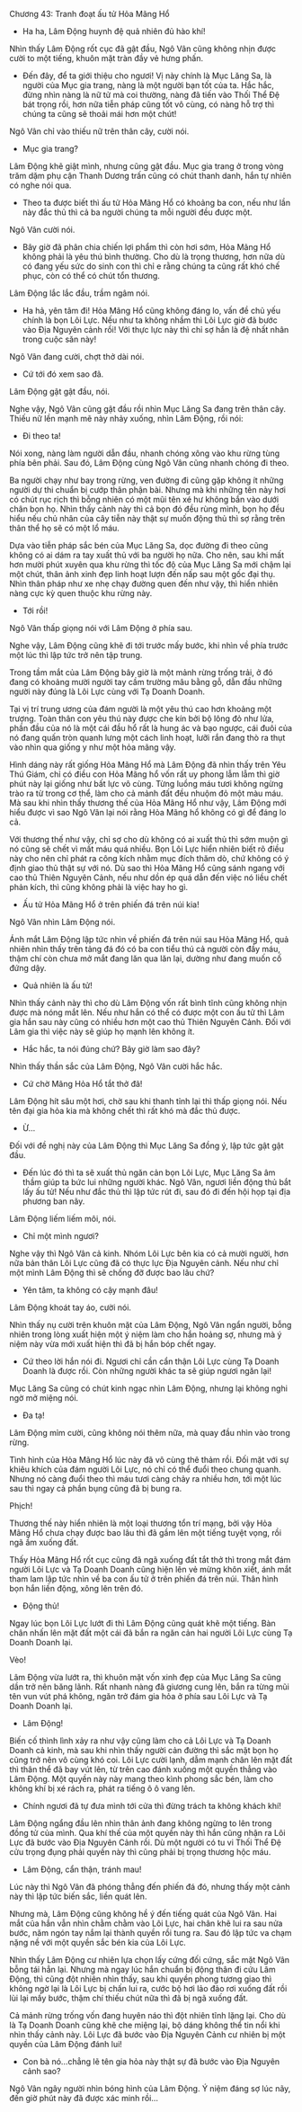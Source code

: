 




Chương 43: Tranh đoạt ấu tử Hỏa Mãng Hổ


- Ha ha, Lâm Động huynh đệ quả nhiên đủ hào khí!

Nhìn thấy Lâm Động rốt cục đã gật đầu, Ngô Vân cũng không nhịn được cười to một tiếng, khuôn mặt tràn đầy vẻ hưng phấn.

- Đến đây, để ta giới thiệu cho ngươi! Vị này chính là Mục Lăng Sa, là người của Mục gia trang, nàng là một người bạn tốt của ta. Hắc hắc, đừng nhìn nàng là nữ tử mà coi thường, nàng đã tiến vào Thối Thể Đệ bát trọng rồi, hơn nữa tiễn pháp cũng tốt vô cùng, có nàng hỗ trợ thì chúng ta cũng sẽ thoải mái hơn một chút!

Ngô Vân chỉ vào thiếu nữ trên thân cây, cười nói.

- Mục gia trang?

Lâm Động khẽ giật mình, nhưng cũng gật đầu. Mục gia trang ở trong vòng trăm dặm phụ cận Thanh Dương trấn cũng có chút thanh danh, hắn tự nhiên có nghe nói qua.

- Theo ta được biết thì ấu tử Hỏa Mãng Hổ có khoảng ba con, nếu như lần này đắc thủ thì cả ba người chúng ta mỗi người đều được một.

Ngô Vân cười nói.

- Bây giờ đã phân chia chiến lợi phẩm thì còn hơi sớm, Hỏa Mãng Hổ không phải là yêu thú bình thường. Cho dù là trọng thương, hơn nữa dù có đang yếu sức do sinh con thì chỉ e rằng chúng ta cũng rất khó chế phục, còn có thể có chút tổn thương.

Lâm Động lắc lắc đầu, trầm ngâm nói.

- Ha hả, yên tâm đi! Hỏa Mãng Hổ cũng không đáng lo, vấn đề chủ yếu chính là bọn Lôi Lực. Nếu như ta không nhầm thì Lôi Lực giờ đã bước vào Địa Nguyên cảnh rồi! Với thực lực này thì chỉ sợ hắn là đệ nhất nhân trong cuộc săn này!

Ngô Vân đang cười, chợt thở dài nói.

- Cứ tới đó xem sao đã.

Lâm Động gật gật đầu, nói.

Nghe vậy, Ngô Vân cũng gật đầu rồi nhìn Mục Lăng Sa đang trên thân cây. Thiếu nữ lền mạnh mẽ này nhảy xuống, nhìn Lâm Động, rồi nói:

- Đi theo ta!

Nói xong, nàng làm người dẫn đầu, nhanh chóng xông vào khu rừng tùng phía bên phải. Sau đó, Lâm Động cùng Ngô Vân cũng nhanh chóng đi theo.

Ba người chạy như bay trong rừng, ven đường đi cũng gặp không ít những người dự thi chuẩn bị cướp thân phận bài. Nhưng mà khi những tên này hơi có chút rục rịch thì bỗng nhiên có một mũi tên xé hư không bắn vào dưới chân bọn họ. Nhìn thấy cảnh này thì cả bọn đó đều rùng mình, bọn họ đều hiểu nếu chủ nhân của cây tiễn này thật sự muốn động thủ thì sợ rằng trên thân thể họ sẽ có một lổ máu.

Dựa vào tiễn pháp sắc bén của Mục Lăng Sa, dọc đường đi theo cũng không có ai dám ra tay xuất thủ với ba người họ nữa. Cho nên, sau khi mất hơn mười phút xuyên qua khu rừng thì tốc độ của Mục Lăng Sa mới chậm lại một chút, thân ảnh xinh đẹp linh hoạt lượn đến nấp sau một gốc đại thụ. Nhìn thân pháp như xe nhẹ chạy đường quen đến như vậy, thì hiển nhiên nàng cực kỳ quen thuộc khu rừng này.

- Tới rồi!

Ngô Vân thấp giọng nói với Lâm Động ở phía sau.

Nghe vậy, Lâm Động cũng khẽ đi tới trước mấy bước, khi nhìn về phía trước một lúc thì lập tức trở nên tập trung.

Trong tầm mắt của Lâm Động bây giờ là một mảnh rừng trống trải, ở đó đang có khoảng mười người tay cầm trường mâu bằng gỗ, dẫn đầu những người này đúng là Lôi Lực cùng với Tạ Doanh Doanh.

Tại vị trí trung ương của đám người là một yêu thú cao hơn khoảng một trượng. Toàn thân con yêu thú này được che kín bởi bộ lông đỏ như lửa, phần đầu của nó là một cái đầu hổ rất là hung ác và bạo ngược, cái đuôi của nó đang quấn tròn quanh lưng một cách linh hoạt, lưỡi rắn đang thò ra thụt vào nhìn qua giống y như một hỏa mãng vậy.

Hình dáng này rất giống Hỏa Mãng Hổ mà Lâm Động đã nhìn thấy trên Yêu Thú Giám, chỉ có điều con Hỏa Mãng hổ vốn rất uy phong lẫm lẫm thì giờ phút này lại giống như bất lực vô cùng. Từng luồng máu tươi không ngừng trào ra từ trong cơ thể, làm cho cả mảnh đất đều nhuộm đỏ một màu máu. Mà sau khi nhìn thấy thương thế của Hỏa Mãng Hổ như vậy, Lâm Động mới hiểu được vì sao Ngô Vân lại nói rằng Hỏa Mãng hổ không có gì để đáng lo cả.

Với thương thế như vậy, chỉ sợ cho dù không có ai xuất thủ thì sớm muộn gì nó cũng sẽ chết vì mất máu quá nhiều. Bọn Lôi Lực hiển nhiên biết rõ điều này cho nên chỉ phát ra công kích nhằm mục đích thăm dò, chứ không có ý định giao thủ thật sự với nó. Dù sao thì Hỏa Mãng Hổ cũng sánh ngang với cao thủ Thiên Nguyên Cảnh, nếu như dồn ép quá dẫn đến việc nó liều chết phản kích, thì cũng không phải là việc hay ho gì.

- Ấu tử Hỏa Mãng Hổ ở trên phiến đá trên núi kia!

Ngô Vân nhìn Lâm Động nói.

Ánh mắt Lâm Động lập tức nhìn về phiến đá trên núi sau Hỏa Mãng Hổ, quả nhiên nhìn thấy trên tảng đá đó có ba con tiểu thú cả người còn đầy máu, thậm chí còn chưa mở mắt đang lăn qua lăn lại, dường như đang muốn cố đứng dậy.

- Quả nhiên là ấu tử!

Nhìn thấy cảnh này thì cho dù Lâm Động vốn rất bình tĩnh cũng không nhịn được mà nóng mắt lên. Nếu như hắn có thể có được một con ấu tử thì Lâm gia hắn sau này cũng có nhiều hơn một cao thủ Thiên Nguyên Cảnh. Đối với Lâm gia thì việc này sẽ giúp họ mạnh lên không ít.

- Hắc hắc, ta nói đúng chứ? Bây giờ làm sao đây?

Nhìn thấy thần sắc của Lâm Động, Ngô Vân cười hắc hắc.

- Cứ chờ Mãng Hỏa Hổ tắt thở đã!

Lâm Động hít sâu một hơi, chờ sau khi thanh tỉnh lại thì thấp giọng nói. Nếu tên đại gia hỏa kia mà không chết thì rất khó mà đắc thủ được.

- Ừ...

Đối với đề nghị này của Lâm Động thì Mục Lăng Sa đồng ý, lập tức gật gật đầu.

- Đến lúc đó thì ta sẽ xuất thủ ngăn cản bọn Lôi Lực, Mục Lăng Sa âm thầm giúp ta bức lui những người khác. Ngô Vân, ngươi liền động thủ bắt lấy ấu tử! Nếu như đắc thủ thì lập tức rút đi, sau đó đi đến hội họp tại địa phương ban nãy.

Lâm Động liếm liếm môi, nói.

- Chỉ một mình ngươi?

Nghe vậy thì Ngô Vân cả kinh. Nhóm Lôi Lực bên kia có cả mười người, hơn nữa bản thân Lôi Lực cũng đã có thực lực Địa Nguyên cảnh. Nếu như chỉ một mình Lâm Động thì sẽ chống đỡ được bao lâu chứ?

- Yên tâm, ta không có cậy mạnh đâu!

Lâm Động khoát tay áo, cười nói.

Nhìn thấy nụ cười trên khuôn mặt của Lâm Động, Ngô Vân ngẩn người, bỗng nhiên trong lòng xuất hiện một ý niệm làm cho hắn hoảng sợ, nhưng mà ý niệm này vừa mới xuất hiện thì đã bị hắn bóp chết ngay.

- Cứ theo lời hắn nói đi. Ngươi chỉ cần cẩn thận Lôi Lực cùng Tạ Doanh Doanh là được rồi. Còn những người khác ta sẽ giúp ngươi ngăn lại!

Mục Lăng Sa cũng có chút kinh ngạc nhìn Lâm Động, nhưng lại không nghi ngờ mở miệng nói.

- Đa tạ!

Lâm Động mỉm cười, cũng không nói thêm nữa, mà quay đầu nhìn vào trong rừng.

Tình hình của Hỏa Mãng Hổ lúc này đã vô cùng thê thảm rồi. Đối mặt với sự khiêu khích của đám người Lôi Lực, nó chỉ có thể đuổi theo chung quanh. Nhưng nó càng đuổi theo thì máu tươi càng chảy ra nhiều hơn, tới một lúc sau thì ngay cả phần bụng cũng đã bị bung ra.

Phịch!

Thương thế này hiển nhiên là một loại thương tổn trí mạng, bởi vậy Hỏa Mãng Hổ chưa chạy được bao lâu thì đã gầm lên một tiếng tuyệt vọng, rồi ngã ầm xuống đất.

Thấy Hỏa Mãng Hổ rốt cục cũng đã ngã xuống đất tắt thở thì trong mắt đám người Lôi Lực và Tạ Doanh Doanh cũng hiện lên vẻ mừng khôn xiết, ánh mắt tham lam lập tức nhìn về ba con ấu tử ở trên phiến đá trên núi. Thân hình bọn hắn liền động, xông lên trên đó.

- Động thủ!

Ngay lúc bọn Lôi Lực lướt đi thì Lâm Động cũng quát khẽ một tiếng. Bàn chân nhấn lên mặt đất một cái đã bắn ra ngăn cản hai người Lôi Lực cùng Tạ Doanh Doanh lại.

Vèo!

Lâm Động vừa lướt ra, thì khuôn mặt vốn xinh đẹp của Mục Lăng Sa cũng dần trở nên băng lãnh. Rất nhanh nàng đã giương cung lên, bắn ra từng mũi tên vun vút phá không, ngăn trở đám gia hỏa ở phía sau Lôi Lực và Tạ Doanh Doanh lại.

- Lâm Động!

Biến cố thình lình xảy ra như vậy cũng làm cho cả Lôi Lực và Tạ Doanh Doanh cả kinh, mà sau khi nhìn thấy người cản đường thì sắc mặt bọn họ cũng trở nên vô cùng khó coi. Lôi Lực cười lạnh, dẫm mạnh chân lên mặt đất thì thân thể đã bay vút lên, từ trên cao đánh xuống một quyền thẳng vào Lâm Động. Một quyền này này mang theo kình phong sắc bén, làm cho không khí bị xé rách ra, phát ra tiếng ô ô vang lên.

- Chính ngươi đã tự đưa mình tới cửa thì đừng trách ta không khách khí!

Lâm Động ngẩng đầu lên nhìn thân ảnh đang không ngừng to lên trong đồng tử của mình. Qua khí thế của một quyền này thì hắn cũng nhận ra Lôi Lực đã bước vào Địa Nguyên Cảnh rồi. Dù một người có tu vi Thối Thể Đệ cửu trọng đụng phải quyền này thì cũng phải bị trọng thương hộc máu.

- Lâm Động, cẩn thận, tránh mau!

Lúc này thì Ngô Vân đã phóng thẳng đến phiến đá đó, nhưng thấy một cảnh này thì lập tức biến sắc, liền quát lên.

Nhưng mà, Lâm Động cũng không hề ý đến tiếng quát của Ngô Vân. Hai mắt của hắn vẫn nhìn chằm chằm vào Lôi Lực, hai chân khẽ lui ra sau nửa bước, năm ngón tay nắm lại thành quyền rồi tung ra. Sau đó lập tức va chạm nặng nề với một quyền sắc bén kia của Lôi Lực.

Nhìn thấy Lâm Động cư nhiên lựa chọn lấy cứng đối cứng, sắc mặt Ngô Vân bỗng tái hẳn lại. Nhưng mà ngay lúc hắn chuẩn bị động thân đi cứu Lâm Động, thì cũng đột nhiên nhìn thấy, sau khi quyền phong tương giao thì không ngờ lại là Lôi Lực bị chấn lui ra, cước bộ hơi lảo đảo rơi xuống đất rồi lùi lại mấy bước, thậm chí thiếu chút nữa thì đã bị ngã xuống đất.

Cả mảnh rừng trống vốn đang huyên náo thì đột nhiên tĩnh lặng lại. Cho dù là Tạ Doanh Doanh cũng khẽ che miệng lại, bộ dáng không thể tin nổi khi nhìn thấy cảnh này. Lôi Lực đã bước vào Địa Nguyên Cảnh cư nhiên bị một quyền của Lâm Động đánh lui!

- Con bà nó…chẳng lẽ tên gia hỏa này thật sự đã bước vào Địa Nguyên cảnh sao?

Ngô Vân ngây người nhìn bóng hình của Lâm Động. Ý niệm đáng sợ lúc nãy, đến giờ phút này đã được xác minh rồi…




